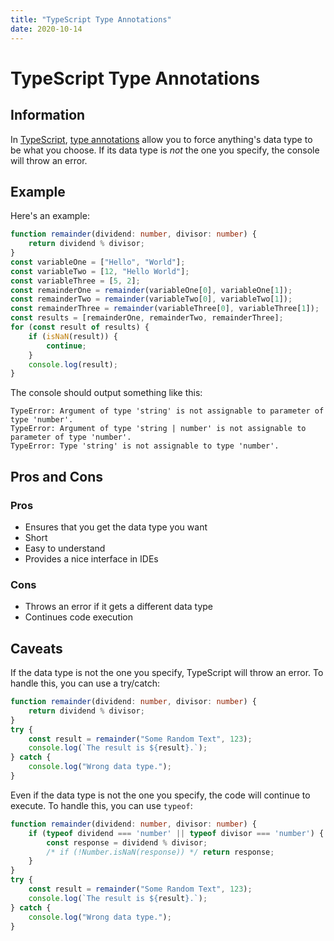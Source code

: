 ```yaml
---
title: "TypeScript Type Annotations"
date: 2020-10-14
---
```

[typescript]: https://www.typescriptlang.org/
[typeAnnotations]: https://www.typescriptlang.org/docs/handbook/typescript-tooling-in-5-minutes.html#type-annotations
# TypeScript Type Annotations
## Information
In [TypeScript][typescript], [type annotations][typeAnnotations] allow you to force anything's data type to be what you choose. If its data type is *not* the one 
you specify, the console will throw an error.
## Example
Here's an example:
```typescript
function remainder(dividend: number, divisor: number) {
    return dividend % divisor;
}
const variableOne = ["Hello", "World"];
const variableTwo = [12, "Hello World"];
const variableThree = [5, 2];
const remainderOne = remainder(variableOne[0], variableOne[1]);
const remainderTwo = remainder(variableTwo[0], variableTwo[1]);
const remainderThree = remainder(variableThree[0], variableThree[1]);
const results = [remainderOne, remainderTwo, remainderThree];
for (const result of results) {
    if (isNaN(result)) {
        continue;
    }
    console.log(result);
}
```
The console should output something like this:
```console
TypeError: Argument of type 'string' is not assignable to parameter of type 'number'.
TypeError: Argument of type 'string | number' is not assignable to parameter of type 'number'. 
TypeError: Type 'string' is not assignable to type 'number'.
```
## Pros and Cons
### Pros
- Ensures that you get the data type you want
- Short
- Easy to understand
- Provides a nice interface in IDEs
### Cons
- Throws an error if it gets a different data type
- Continues code execution
## Caveats
If the data type is not the one you specify, TypeScript will throw an error. To handle this, you can use a try/catch:
```typescript
function remainder(dividend: number, divisor: number) {
    return dividend % divisor;
}
try {
    const result = remainder("Some Random Text", 123);
    console.log(`The result is ${result}.`);
} catch {
    console.log("Wrong data type.");
}
```
Even if the data type is not the one you specify, the code will continue to execute. To handle this, you can use `typeof`:
```typescript
function remainder(dividend: number, divisor: number) {
    if (typeof dividend === 'number' || typeof divisor === 'number') {
        const response = dividend % divisor;
        /* if (!Number.isNaN(response)) */ return response;
    }
}
try {
    const result = remainder("Some Random Text", 123);
    console.log(`The result is ${result}.`);
} catch {
    console.log("Wrong data type.");
}
```
